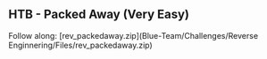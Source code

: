 ## HTB - Packed Away (Very Easy)
Follow along: [rev_packedaway.zip](Blue-Team/Challenges/Reverse Enginnering/Files/rev_packedaway.zip)
